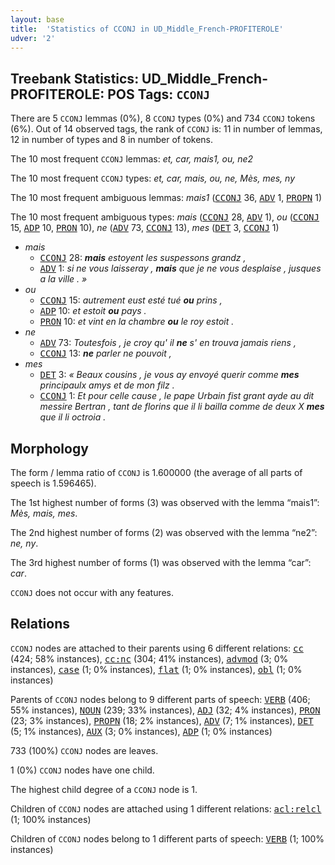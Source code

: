 ```yaml
---
layout: base
title:  'Statistics of CCONJ in UD_Middle_French-PROFITEROLE'
udver: '2'
---
```


## Treebank Statistics: UD_Middle_French-PROFITEROLE: POS Tags: `CCONJ`

There are 5 `CCONJ` lemmas (0%), 8 `CCONJ` types (0%) and 734 `CCONJ` tokens (6%).
Out of 14 observed tags, the rank of `CCONJ` is: 11 in number of lemmas, 12 in number of types and 8 in number of tokens.

The 10 most frequent `CCONJ` lemmas: <em>et, car, mais1, ou, ne2</em>

The 10 most frequent `CCONJ` types:  <em>et, car, mais, ou, ne, Mès, mes, ny</em>

The 10 most frequent ambiguous lemmas: <em>mais1</em> (<tt><a href="frm_profiterole-pos-CCONJ.html">CCONJ</a></tt> 36, <tt><a href="frm_profiterole-pos-ADV.html">ADV</a></tt> 1, <tt><a href="frm_profiterole-pos-PROPN.html">PROPN</a></tt> 1)

The 10 most frequent ambiguous types:  <em>mais</em> (<tt><a href="frm_profiterole-pos-CCONJ.html">CCONJ</a></tt> 28, <tt><a href="frm_profiterole-pos-ADV.html">ADV</a></tt> 1), <em>ou</em> (<tt><a href="frm_profiterole-pos-CCONJ.html">CCONJ</a></tt> 15, <tt><a href="frm_profiterole-pos-ADP.html">ADP</a></tt> 10, <tt><a href="frm_profiterole-pos-PRON.html">PRON</a></tt> 10), <em>ne</em> (<tt><a href="frm_profiterole-pos-ADV.html">ADV</a></tt> 73, <tt><a href="frm_profiterole-pos-CCONJ.html">CCONJ</a></tt> 13), <em>mes</em> (<tt><a href="frm_profiterole-pos-DET.html">DET</a></tt> 3, <tt><a href="frm_profiterole-pos-CCONJ.html">CCONJ</a></tt> 1)


* <em>mais</em>
  * <tt><a href="frm_profiterole-pos-CCONJ.html">CCONJ</a></tt> 28: <em><b>mais</b> estoyent les suspessons grandz ,</em>
  * <tt><a href="frm_profiterole-pos-ADV.html">ADV</a></tt> 1: <em>si ne vous laisseray , <b>mais</b> que je ne vous desplaise , jusques a la ville . »</em>
* <em>ou</em>
  * <tt><a href="frm_profiterole-pos-CCONJ.html">CCONJ</a></tt> 15: <em>autrement eust esté tué <b>ou</b> prins ,</em>
  * <tt><a href="frm_profiterole-pos-ADP.html">ADP</a></tt> 10: <em>et estoit <b>ou</b> pays .</em>
  * <tt><a href="frm_profiterole-pos-PRON.html">PRON</a></tt> 10: <em>et vint en la chambre <b>ou</b> le roy estoit .</em>
* <em>ne</em>
  * <tt><a href="frm_profiterole-pos-ADV.html">ADV</a></tt> 73: <em>Toutesfois , je croy qu' il <b>ne</b> s' en trouva jamais riens ,</em>
  * <tt><a href="frm_profiterole-pos-CCONJ.html">CCONJ</a></tt> 13: <em><b>ne</b> parler ne pouvoit ,</em>
* <em>mes</em>
  * <tt><a href="frm_profiterole-pos-DET.html">DET</a></tt> 3: <em>« Beaux cousins , je vous ay envoyé querir comme <b>mes</b> principaulx amys et de mon filz .</em>
  * <tt><a href="frm_profiterole-pos-CCONJ.html">CCONJ</a></tt> 1: <em>Et pour celle cause , le pape Urbain fist grant ayde au dit messire Bertran , tant de florins que il li bailla comme de deux X <b>mes</b> que il li octroia .</em>

## Morphology

The form / lemma ratio of `CCONJ` is 1.600000 (the average of all parts of speech is 1.596465).

The 1st highest number of forms (3) was observed with the lemma “mais1”: <em>Mès, mais, mes</em>.

The 2nd highest number of forms (2) was observed with the lemma “ne2”: <em>ne, ny</em>.

The 3rd highest number of forms (1) was observed with the lemma “car”: <em>car</em>.

`CCONJ` does not occur with any features.


## Relations

`CCONJ` nodes are attached to their parents using 6 different relations: <tt><a href="frm_profiterole-dep-cc.html">cc</a></tt> (424; 58% instances), <tt><a href="frm_profiterole-dep-cc-nc.html">cc:nc</a></tt> (304; 41% instances), <tt><a href="frm_profiterole-dep-advmod.html">advmod</a></tt> (3; 0% instances), <tt><a href="frm_profiterole-dep-case.html">case</a></tt> (1; 0% instances), <tt><a href="frm_profiterole-dep-flat.html">flat</a></tt> (1; 0% instances), <tt><a href="frm_profiterole-dep-obl.html">obl</a></tt> (1; 0% instances)

Parents of `CCONJ` nodes belong to 9 different parts of speech: <tt><a href="frm_profiterole-pos-VERB.html">VERB</a></tt> (406; 55% instances), <tt><a href="frm_profiterole-pos-NOUN.html">NOUN</a></tt> (239; 33% instances), <tt><a href="frm_profiterole-pos-ADJ.html">ADJ</a></tt> (32; 4% instances), <tt><a href="frm_profiterole-pos-PRON.html">PRON</a></tt> (23; 3% instances), <tt><a href="frm_profiterole-pos-PROPN.html">PROPN</a></tt> (18; 2% instances), <tt><a href="frm_profiterole-pos-ADV.html">ADV</a></tt> (7; 1% instances), <tt><a href="frm_profiterole-pos-DET.html">DET</a></tt> (5; 1% instances), <tt><a href="frm_profiterole-pos-AUX.html">AUX</a></tt> (3; 0% instances), <tt><a href="frm_profiterole-pos-ADP.html">ADP</a></tt> (1; 0% instances)

733 (100%) `CCONJ` nodes are leaves.

1 (0%) `CCONJ` nodes have one child.

The highest child degree of a `CCONJ` node is 1.

Children of `CCONJ` nodes are attached using 1 different relations: <tt><a href="frm_profiterole-dep-acl-relcl.html">acl:relcl</a></tt> (1; 100% instances)

Children of `CCONJ` nodes belong to 1 different parts of speech: <tt><a href="frm_profiterole-pos-VERB.html">VERB</a></tt> (1; 100% instances)

